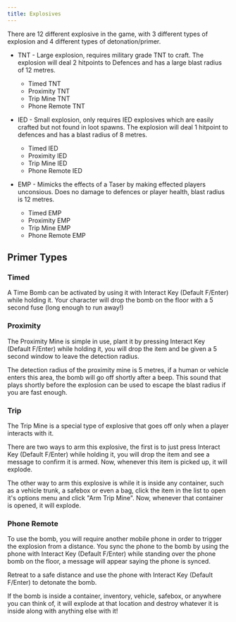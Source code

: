 ```yaml
---
title: Explosives
---
```


There are 12 different explosive in the game, with 3 different types of
explosion and 4 different types of detonation/primer.

- TNT - Large explosion, requires military grade TNT to craft. The explosion
  will deal 2 hitpoints to Defences and has a large blast radius of 12 metres.

  - Timed TNT
  - Proximity TNT
  - Trip Mine TNT
  - Phone Remote TNT

- IED - Small explosion, only requires IED explosives which are easily crafted
  but not found in loot spawns. The explosion will deal 1 hitpoint to defences
  and has a blast radius of 8 metres.

  - Timed IED
  - Proximity IED
  - Trip Mine IED
  - Phone Remote IED

- EMP - Mimicks the effects of a Taser by making effected players unconsious.
  Does no damage to defences or player health, blast radius is 12 metres.
  - Timed EMP
  - Proximity EMP
  - Trip Mine EMP
  - Phone Remote EMP

## Primer Types

### Timed

A Time Bomb can be activated by using it with Interact Key (Default F/Enter)
while holding it. Your character will drop the bomb on the floor with a 5 second
fuse (long enough to run away!)

### Proximity

The Proximity Mine is simple in use, plant it by pressing Interact Key (Default
F/Enter) while holding it, you will drop the item and be given a 5 second window
to leave the detection radius.

The detection radius of the proximity mine is 5 metres, if a human or vehicle
enters this area, the bomb will go off shortly after a beep. This sound that
plays shortly before the explosion can be used to escape the blast radius if you
are fast enough.

### Trip

The Trip Mine is a special type of explosive that goes off only when a player
interacts with it.

There are two ways to arm this explosive, the first is to just press Interact
Key (Default F/Enter) while holding it, you will drop the item and see a message
to confirm it is armed. Now, whenever this item is picked up, it will explode.

The other way to arm this explosive is while it is inside any container, such as
a vehicle trunk, a safebox or even a bag, click the item in the list to open
it's options menu and click "Arm Trip Mine". Now, whenever that container is
opened, it will explode.

### Phone Remote

To use the bomb, you will require another mobile phone in order to trigger the
explosion from a distance. You sync the phone to the bomb by using the phone
with Interact Key (Default F/Enter) while standing over the phone bomb on the
floor, a message will appear saying the phone is synced.

Retreat to a safe distance and use the phone with Interact Key (Default F/Enter)
to detonate the bomb.

If the bomb is inside a container, inventory, vehicle, safebox, or anywhere you
can think of, it will explode at that location and destroy whatever it is inside
along with anything else with it!
